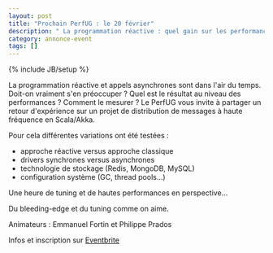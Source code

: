 ```yaml
---
layout: post
title: "Prochain PerfUG : le 20 février"
description: " La programmation réactive : quel gain sur les performances ?"
category: annonce-event
tags: []
---
```

{% include JB/setup %}

La programmation réactive et appels asynchrones sont dans l'air du temps. Doit-on vraiment s'en préoccuper ? Quel est le résultat au niveau des performances ? Comment le mesurer ?
Le PerfUG vous invite à partager un retour d'expérience sur un projet de distribution de messages à haute fréquence en Scala/Akka.
<!-- more -->

Pour cela différentes variations ont été testées :

* approche réactive versus approche classique
* drivers synchrones versus asynchrones
* technologie de stockage (Redis, MongoDB, MySQL)
* configuration système (GC, thread pools...)

Une heure de tuning et de hautes performances en perspective...

Du bleeding-edge et du tuning comme on aime.

Animateurs : Emmanuel Fortin et Philippe Prados

Infos et inscription sur [Eventbrite](http://www.eventbrite.fr/e/billets-perfug-la-programmation-reactive-quel-gain-sur-les-performances-10574445451?aff=sitePerfug)
